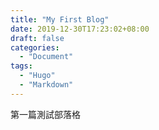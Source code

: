 ```yaml
---
title: "My First Blog"
date: 2019-12-30T17:23:02+08:00
draft: false
categories:
  - "Document"
tags:
  - "Hugo"
  - "Markdown"
---
```

第一篇測試部落格

